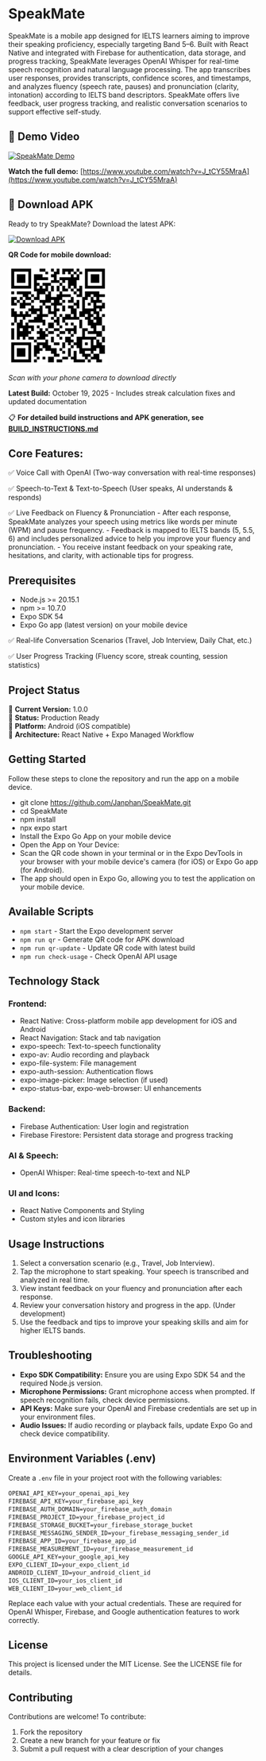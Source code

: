# SpeakMate

SpeakMate is a mobile app designed for IELTS learners aiming to improve their speaking proficiency, especially targeting Band 5–6. Built with React Native and integrated with Firebase for authentication, data storage, and progress tracking, SpeakMate leverages OpenAI Whisper for real-time speech recognition and natural language processing. The app transcribes user responses, provides transcripts, confidence scores, and timestamps, and analyzes fluency (speech rate, pauses) and pronunciation (clarity, intonation) according to IELTS band descriptors. SpeakMate offers live feedback, user progress tracking, and realistic conversation scenarios to support effective self-study.

## 🎥 Demo Video

[![SpeakMate Demo](https://img.youtube.com/vi/J_tCY55MraA/maxresdefault.jpg)](https://www.youtube.com/watch?v=J_tCY55MraA)

**Watch the full demo:** [https://www.youtube.com/watch?v=J_tCY55MraA](https://www.youtube.com/watch?v=J_tCY55MraA)

## 📱 Download APK

Ready to try SpeakMate? Download the latest APK:

[![Download APK](https://img.shields.io/badge/Download-APK-green?style=for-the-badge&logo=android)](https://expo.dev/artifacts/eas/iY7M9FrMP9mAsVXbv3YhCQ.apk)

**QR Code for mobile download:**

<img src="speakmate-apk-qr.png" alt="Download SpeakMate APK" width="200">

*Scan with your phone camera to download directly*

**Latest Build:** October 19, 2025 - Includes streak calculation fixes and updated documentation

📋 **For detailed build instructions and APK generation, see [BUILD_INSTRUCTIONS.md](BUILD_INSTRUCTIONS.md)**

## Core Features:

✅ Voice Call with OpenAI (Two-way conversation with real-time responses)

✅ Speech-to-Text & Text-to-Speech (User speaks, AI understands & responds)

✅ Live Feedback on Fluency & Pronunciation
	- After each response, SpeakMate analyzes your speech using metrics like words per minute (WPM) and pause frequency.
	- Feedback is mapped to IELTS bands (5, 5.5, 6) and includes personalized advice to help you improve your fluency and pronunciation.
	- You receive instant feedback on your speaking rate, hesitations, and clarity, with actionable tips for progress.

## Prerequisites

- Node.js >= 20.15.1
- npm >= 10.7.0  
- Expo SDK 54
- Expo Go app (latest version) on your mobile device

✅ Real-life Conversation Scenarios (Travel, Job Interview, Daily Chat, etc.)

✅ User Progress Tracking (Fluency score, streak counting, session statistics)

## Project Status

🎯 **Current Version:** 1.0.0  
🚀 **Status:** Production Ready  
📱 **Platform:** Android (iOS compatible)  
🔧 **Architecture:** React Native + Expo Managed Workflow  

## Getting Started

Follow these steps to clone the repository and run the app on a mobile device.

- git clone https://github.com/Janphan/SpeakMate.git
- cd SpeakMate
- npm install
- npx expo start
- Install the Expo Go App on your mobile device
- Open the App on Your Device:
- Scan the QR code shown in your terminal or in the Expo DevTools in your browser with your mobile device's camera (for iOS) or Expo Go app (for Android).
- The app should open in Expo Go, allowing you to test the application on your mobile device.

## Available Scripts

- `npm start` - Start the Expo development server
- `npm run qr` - Generate QR code for APK download
- `npm run qr-update` - Update QR code with latest build
- `npm run check-usage` - Check OpenAI API usage

## Technology Stack
### Frontend:
- React Native: Cross-platform mobile app development for iOS and Android
- React Navigation: Stack and tab navigation
- expo-speech: Text-to-speech functionality
- expo-av: Audio recording and playback
- expo-file-system: File management
- expo-auth-session: Authentication flows
- expo-image-picker: Image selection (if used)
- expo-status-bar, expo-web-browser: UI enhancements

### Backend:
- Firebase Authentication: User login and registration
- Firebase Firestore: Persistent data storage and progress tracking

### AI & Speech:
- OpenAI Whisper: Real-time speech-to-text and NLP

### UI and Icons:
- React Native Components and Styling
- Custom styles and icon libraries

## Usage Instructions

1. Select a conversation scenario (e.g., Travel, Job Interview).
2. Tap the microphone to start speaking. Your speech is transcribed and analyzed in real time.
3. View instant feedback on your fluency and pronunciation after each response.
4. Review your conversation history and progress in the app. (Under development)
5. Use the feedback and tips to improve your speaking skills and aim for higher IELTS bands.
## Troubleshooting

- **Expo SDK Compatibility:** Ensure you are using Expo SDK 54 and the required Node.js version.
- **Microphone Permissions:** Grant microphone access when prompted. If speech recognition fails, check device permissions.
- **API Keys:** Make sure your OpenAI and Firebase credentials are set up in your environment files.
- **Audio Issues:** If audio recording or playback fails, update Expo Go and check device compatibility.

## Environment Variables (.env)

Create a `.env` file in your project root with the following variables:

```
OPENAI_API_KEY=your_openai_api_key
FIREBASE_API_KEY=your_firebase_api_key
FIREBASE_AUTH_DOMAIN=your_firebase_auth_domain
FIREBASE_PROJECT_ID=your_firebase_project_id
FIREBASE_STORAGE_BUCKET=your_firebase_storage_bucket
FIREBASE_MESSAGING_SENDER_ID=your_firebase_messaging_sender_id
FIREBASE_APP_ID=your_firebase_app_id
FIREBASE_MEASUREMENT_ID=your_firebase_measurement_id
GOOGLE_API_KEY=your_google_api_key
EXPO_CLIENT_ID=your_expo_client_id
ANDROID_CLIENT_ID=your_android_client_id
IOS_CLIENT_ID=your_ios_client_id
WEB_CLIENT_ID=your_web_client_id
```

Replace each value with your actual credentials. These are required for OpenAI Whisper, Firebase, and Google authentication features to work correctly.

## License

This project is licensed under the MIT License. See the LICENSE file for details.

## Contributing

Contributions are welcome! To contribute:
1. Fork the repository
2. Create a new branch for your feature or fix
3. Submit a pull request with a clear description of your changes